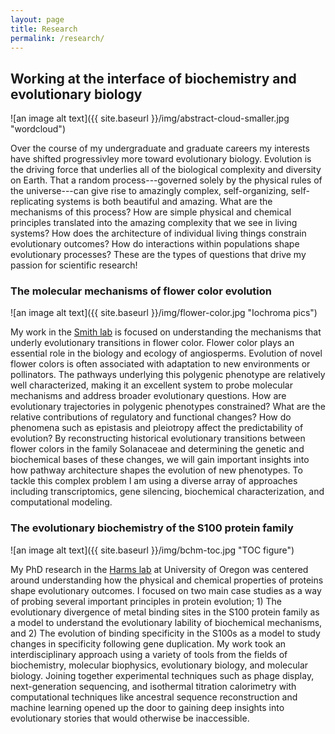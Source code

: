 ```yaml
---
layout: page
title: Research
permalink: /research/
---
```


## Working at the interface of biochemistry and evolutionary biology

![an image alt text]({{ site.baseurl }}/img/abstract-cloud-smaller.jpg "wordcloud") 

Over the course of my undergraduate and graduate careers my interests have shifted progressivley more toward evolutionary biology. Evolution is the driving force that underlies all of the biological complexity and diversity on Earth. That a random process---governed solely by the physical rules of the universe---can give rise to amazingly complex, self-organizing, self-replicating systems is both beautiful and amazing. What are the mechanisms of this process? How are simple physical and chemical principles translated into the amazing complexity that we see in living systems? How does the architecture of individual living things constrain evolutionary outcomes? How do interactions within populations shape evolutionary processes? These are the types of questions that drive my passion for scientific research! 



### The molecular mechanisms of flower color evolution
![an image alt text]({{ site.baseurl }}/img/flower-color.jpg "Iochroma pics") 

My work in the [Smith lab](https://www.colorado.edu/smithlab/) is focused on understanding the mechanisms that underly evolutionary transitions in flower color. Flower color plays an essential role in the biology and ecology of angiosperms. Evolution of novel flower colors is often associated with adaptation to new environments or pollinators. The pathways underlying this polygenic phenotype are relatively well characterized, making it an excellent system to probe molecular mechanisms and address broader evolutionary questions. How are evolutionary trajectories in polygenic phenotypes constrained? What are the relative contributions of regulatory and functional changes? How do phenomena such as epistasis and pleiotropy affect the predictability of evolution? By reconstructing historical evolutionary transitions between flower colors in the family Solanaceae and determining the genetic and biochemical bases of these changes, we will gain important insights into how pathway architecture shapes the evolution of new phenotypes. To tackle this complex problem I am using a diverse array of approaches including transcriptomics, gene silencing, biochemical characterization, and computational modeling. 


### The evolutionary biochemistry of the S100 protein family

![an image alt text]({{ site.baseurl }}/img/bchm-toc.jpg "TOC figure") 

My PhD research in the [Harms lab](https://harmslab.uoregon.edu/) at University of Oregon was centered around understanding how the physical and chemical properties of proteins shape evolutionary outcomes. I focused on two main case studies as a way of probing several important principles in protein evolution; 1) The evolutionary divergence of metal binding sites in the S100 protein family as a model to understand the evolutionary lability of biochemical mechanisms, and 2) The evolution of binding specificity in the S100s as a model to study changes in specificity following gene duplication. My work took an interdisciplinary approach using a variety of tools from the fields of biochemistry, molecular biophysics, evolutionary biology, and molecular biology. Joining together experimental techniques such as phage display, next-generation sequencing, and isothermal titration calorimetry with computational techniques like ancestral sequence reconstruction and machine learning opened up the door to gaining deep insights into evolutionary stories that would otherwise be inaccessible.

